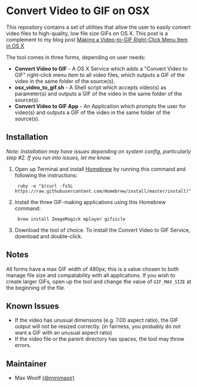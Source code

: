 # Convert Video to GIF on OSX

This repository contains a set of utilities that allow the user to easily convert video files to high-quality, low file size GIFs on OS X. This post is a complement to my blog post [Making a Video-to-GIF Right-Click Menu Item in OS X](http://minimaxir.com/2015/08/gif-to-video-osx/)

The tool comes in three forms, depending on user needs:

* **Convert Video to GIF** - A OS X Service which adds a "Convert Video to GIF" right-click menu item to all video files, which outputs a GIF of the video in the same folder of the source(s).
* **osx_video_to_gif.sh** - A Shell script which accepts video(s) as parameter(s) and outputs a GIF of the video in the same folder of the source(s).
* **Convert Video to GIF App** - An Application which prompts the user for video(s) and outputs a GIF of the video in the same folder of the source(s).

## Installation

*Note: Installation may have issues depending on system config, particularly step #2. If you run into issues, let me know.*

1. Open up Terminal and install [Homebrew](http://brew.sh) by running this command and following the instructions:

		ruby -e "$(curl -fsSL https://raw.githubusercontent.com/Homebrew/install/master/install)"
		
2. Install the three GIF-making applications using this Homebrew command:

		brew install ImageMagick mplayer gifsicle

3. Download the tool of choice. To install the Convert Video to GIF Service, download and double-click.

## Notes

All forms have a max GIF width of 480px; this is a value chosen to both manage file size and compatability with all applications. If you wish to create larger GIFs, open up the tool and change the value of `GIF_MAX_SIZE` at the beginning of the file.

## Known Issues

* If the video has unusual dimensions (e.g. 7.00 aspect ratio), the GIF output will not be resized correctly. (in fairness, you probably do not want a GIF with an unusual aspect ratio)
* If the video file or the parent directory has spaces, the tool may throw errors.

## Maintainer
* Max Woolf [(@minimaxir)](https://twitter.com/minimaxir)
